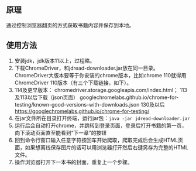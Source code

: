 ## 原理
通过控制浏览器翻页的方式获取书籍内容并保存到本地。

## 使用方法

1. 安装jdk，jdk版本11以上，过程略。
2. 下载ChromeDriver，和jdread-downloader.jar放在同一目录。ChromeDriver大版本要等于你安装的chrome版本，比如chrome 110就得用ChromeDriver 110版本（有三个下载链接，如下）。
3. 114及更早版本：
chromedriver.storage.googleapis.com/index.html；
113及113以后下载（json页面）
googlechromelabs.github.io/chrome-for-testing/known-good-versions-with-downloads.json
130及以后
https://googlechromelabs.github.io/chrome-for-testing/
4. 在jar文件所在目录打开终端，运行jar包：`java -jar jdread-downloader.jar`
5. 运行后会自动打开chrome，并跳转到登录页面，登录后打开书籍的第一页，向下滚动页面直至能看到“下一章”的按钮
6. 回到命令行窗口输入任意字符按回车开始爬取，爬取完成后会生成HTML页面，如果想离线保存图片的话可以用浏览器打开然后右键另存为完整的HTML文件。
7. 操作浏览器打开下一本书的封面，重复上一个步骤。
